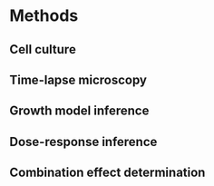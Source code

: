 # Methods

## Cell culture

## Time-lapse microscopy

## Growth model inference

## Dose-response inference

## Combination effect determination
